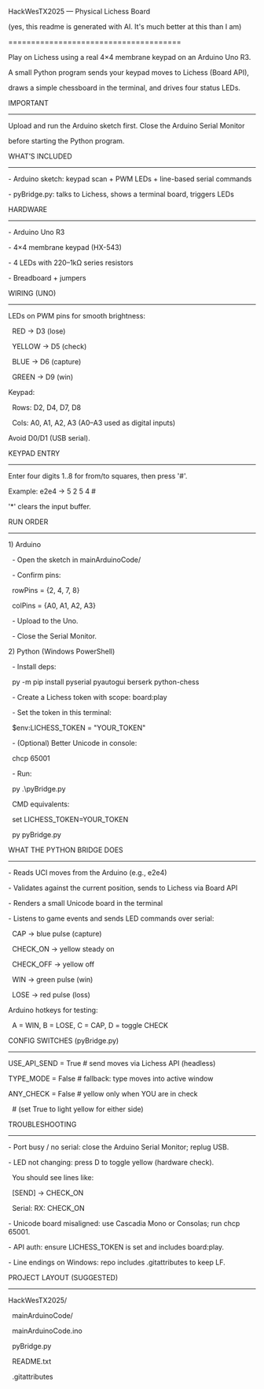 HackWesTX2025 — Physical Lichess Board

(yes, this readme is generated with AI. It's much better at this than I am)

======================================



Play on Lichess using a real 4×4 membrane keypad on an Arduino Uno R3.

A small Python program sends your keypad moves to Lichess (Board API),

draws a simple chessboard in the terminal, and drives four status LEDs.



IMPORTANT

---------

Upload and run the Arduino sketch first. Close the Arduino Serial Monitor

before starting the Python program.



WHAT’S INCLUDED

---------------

\- Arduino sketch: keypad scan + PWM LEDs + line-based serial commands

\- pyBridge.py: talks to Lichess, shows a terminal board, triggers LEDs



HARDWARE

--------

\- Arduino Uno R3

\- 4×4 membrane keypad (HX-543)

\- 4 LEDs with 220–1kΩ series resistors

\- Breadboard + jumpers



WIRING (UNO)

------------

LEDs on PWM pins for smooth brightness:

&nbsp; RED    -> D3   (lose)

&nbsp; YELLOW -> D5   (check)

&nbsp; BLUE   -> D6   (capture)

&nbsp; GREEN  -> D9   (win)



Keypad:

&nbsp; Rows: D2, D4, D7, D8

&nbsp; Cols: A0, A1, A2, A3   (A0–A3 used as digital inputs)



Avoid D0/D1 (USB serial).



KEYPAD ENTRY

------------

Enter four digits 1..8 for from/to squares, then press '#'.

Example: e2e4  ->  5 2 5 4 #

'\*' clears the input buffer.



RUN ORDER

---------

1\) Arduino

&nbsp;  - Open the sketch in mainArduinoCode/

&nbsp;  - Confirm pins:

&nbsp;      rowPins = {2, 4, 7, 8}

&nbsp;      colPins = {A0, A1, A2, A3}

&nbsp;  - Upload to the Uno.

&nbsp;  - Close the Serial Monitor.



2\) Python (Windows PowerShell)

&nbsp;  - Install deps:

&nbsp;      py -m pip install pyserial pyautogui berserk python-chess

&nbsp;  - Create a Lichess token with scope: board:play

&nbsp;  - Set the token in this terminal:

&nbsp;      $env:LICHESS\_TOKEN = "YOUR\_TOKEN"

&nbsp;  - (Optional) Better Unicode in console:

&nbsp;      chcp 65001

&nbsp;  - Run:

&nbsp;      py .\\pyBridge.py



&nbsp;  CMD equivalents:

&nbsp;      set LICHESS\_TOKEN=YOUR\_TOKEN

&nbsp;      py pyBridge.py



WHAT THE PYTHON BRIDGE DOES

---------------------------

\- Reads UCI moves from the Arduino (e.g., e2e4)

\- Validates against the current position, sends to Lichess via Board API

\- Renders a small Unicode board in the terminal

\- Listens to game events and sends LED commands over serial:

&nbsp;   CAP        -> blue pulse (capture)

&nbsp;   CHECK\_ON   -> yellow steady on

&nbsp;   CHECK\_OFF  -> yellow off

&nbsp;   WIN        -> green pulse (win)

&nbsp;   LOSE       -> red pulse (loss)



Arduino hotkeys for testing:

&nbsp; A = WIN,  B = LOSE,  C = CAP,  D = toggle CHECK



CONFIG SWITCHES (pyBridge.py)

-----------------------------

USE\_API\_SEND = True     # send moves via Lichess API (headless)

TYPE\_MODE    = False    # fallback: type moves into active window

ANY\_CHECK    = False    # yellow only when YOU are in check

&nbsp;                       # (set True to light yellow for either side)



TROUBLESHOOTING

---------------

\- Port busy / no serial: close the Arduino Serial Monitor; replug USB.

\- LED not changing: press D to toggle yellow (hardware check).

&nbsp; You should see lines like:

&nbsp;   \[SEND] -> CHECK\_ON

&nbsp;   Serial: RX: CHECK\_ON

\- Unicode board misaligned: use Cascadia Mono or Consolas; run chcp 65001.

\- API auth: ensure LICHESS\_TOKEN is set and includes board:play.

\- Line endings on Windows: repo includes .gitattributes to keep LF.



PROJECT LAYOUT (SUGGESTED)

--------------------------

HackWesTX2025/

&nbsp; mainArduinoCode/

&nbsp;   mainArduinoCode.ino

&nbsp; pyBridge.py

&nbsp; README.txt

&nbsp; .gitattributes



